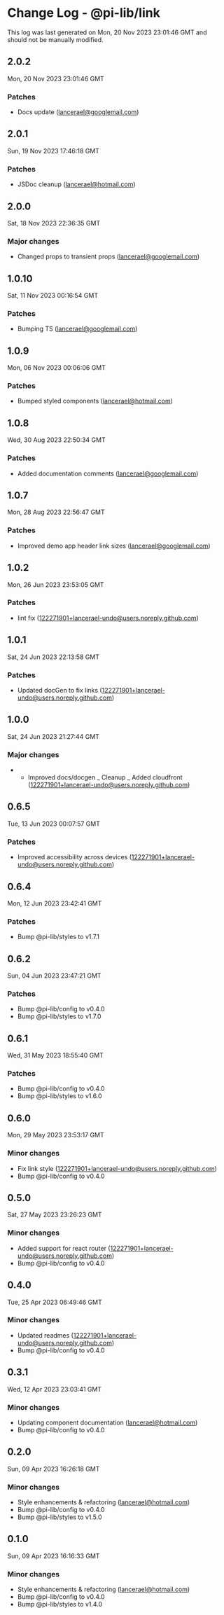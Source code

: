 # Change Log - @pi-lib/link

This log was last generated on Mon, 20 Nov 2023 23:01:46 GMT and should not be manually modified.

<!-- Start content -->

## 2.0.2

Mon, 20 Nov 2023 23:01:46 GMT

### Patches

- Docs update (lancerael@googlemail.com)

## 2.0.1

Sun, 19 Nov 2023 17:46:18 GMT

### Patches

- JSDoc cleanup (lancerael@hotmail.com)

## 2.0.0

Sat, 18 Nov 2023 22:36:35 GMT

### Major changes

- Changed props to transient props (lancerael@googlemail.com)

## 1.0.10

Sat, 11 Nov 2023 00:16:54 GMT

### Patches

- Bumping TS (lancerael@googlemail.com)

## 1.0.9

Mon, 06 Nov 2023 00:06:06 GMT

### Patches

- Bumped styled components (lancerael@hotmail.com)

## 1.0.8

Wed, 30 Aug 2023 22:50:34 GMT

### Patches

- Added documentation comments (lancerael@googlemail.com)

## 1.0.7

Mon, 28 Aug 2023 22:56:47 GMT

### Patches

- Improved demo app header link sizes (lancerael@googlemail.com)

## 1.0.2

Mon, 26 Jun 2023 23:53:05 GMT

### Patches

- lint fix (122271901+lancerael-undo@users.noreply.github.com)

## 1.0.1

Sat, 24 Jun 2023 22:13:58 GMT

### Patches

- Updated docGen to fix links (122271901+lancerael-undo@users.noreply.github.com)

## 1.0.0

Sat, 24 Jun 2023 21:27:44 GMT

### Major changes

- - Improved docs/docgen _ Cleanup _ Added cloudfront (122271901+lancerael-undo@users.noreply.github.com)

## 0.6.5

Tue, 13 Jun 2023 00:07:57 GMT

### Patches

- Improved accessibility across devices (122271901+lancerael-undo@users.noreply.github.com)

## 0.6.4

Mon, 12 Jun 2023 23:42:41 GMT

### Patches

- Bump @pi-lib/styles to v1.7.1

## 0.6.2

Sun, 04 Jun 2023 23:47:21 GMT

### Patches

- Bump @pi-lib/config to v0.4.0
- Bump @pi-lib/styles to v1.7.0

## 0.6.1

Wed, 31 May 2023 18:55:40 GMT

### Patches

- Bump @pi-lib/config to v0.4.0
- Bump @pi-lib/styles to v1.6.0

## 0.6.0

Mon, 29 May 2023 23:53:17 GMT

### Minor changes

- Fix link style (122271901+lancerael-undo@users.noreply.github.com)
- Bump @pi-lib/config to v0.4.0

## 0.5.0

Sat, 27 May 2023 23:26:23 GMT

### Minor changes

- Added support for react router (122271901+lancerael-undo@users.noreply.github.com)
- Bump @pi-lib/config to v0.4.0

## 0.4.0

Tue, 25 Apr 2023 06:49:46 GMT

### Minor changes

- Updated readmes (122271901+lancerael-undo@users.noreply.github.com)
- Bump @pi-lib/config to v0.4.0

## 0.3.1

Wed, 12 Apr 2023 23:03:41 GMT

### Minor changes

- Updating component documentation (lancerael@hotmail.com)
- Bump @pi-lib/config to v0.4.0

## 0.2.0

Sun, 09 Apr 2023 16:26:18 GMT

### Minor changes

- Style enhancements & refactoring (lancerael@hotmail.com)
- Bump @pi-lib/config to v0.4.0
- Bump @pi-lib/styles to v1.5.0

## 0.1.0

Sun, 09 Apr 2023 16:16:33 GMT

### Minor changes

- Style enhancements & refactoring (lancerael@hotmail.com)
- Bump @pi-lib/config to v0.4.0
- Bump @pi-lib/styles to v1.4.0
